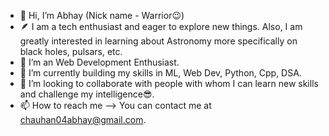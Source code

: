 - 👋 Hi, I’m Abhay (Nick name - Warrior😉)
- 🪶 I am a tech enthusiast and eager to explore new things. Also, I am greatly interested in learning about Astronomy more specifically on black holes, pulsars, etc. 
- 👀 I’m an Web Development Enthusiast.
- 🌱 I’m currently building my skills in ML, Web Dev, Python, Cpp, DSA.
- 💞️ I’m looking to collaborate with people with whom I can learn new skills and challenge my intelligence😎.
- 📫 How to reach me --> You can contact me at <chauhan04abhay@gmail.com>.

<!---
Abhay04ch/Abhay04ch is a ✨ special ✨ repository because its `README.md` (this file) appears on your GitHub profile.
You can click the Preview link to take a look at your changes.
--->
